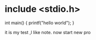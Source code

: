 # include <stdio.h>
int main()
{
     printf("hello world");
}

it is my test ,l like note.
now start new pro
